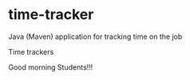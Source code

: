 # time-tracker
Java (Maven) application for tracking time on the job

Time trackers

Good morning Students!!!
